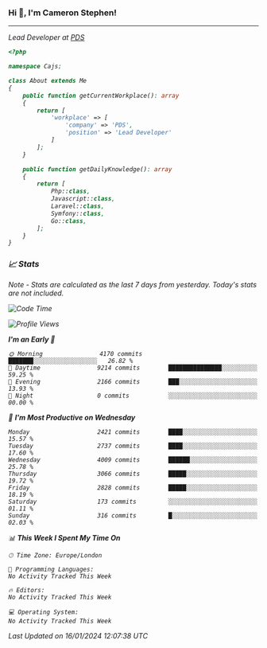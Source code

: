 ### Hi 👋, I'm Cameron Stephen!
<hr>
<p><em>Lead Developer at <a href="https://prindatasolutions.co.uk">PDS</a></p>


```php
<?php

namespace Cajs;

class About extends Me
{
    public function getCurrentWorkplace(): array
    {
        return [
            'workplace' => [
                'company' => 'PDS',
                'position' => 'Lead Developer'
            ]
        ];
    }

    public function getDailyKnowledge(): array
    {
        return [
            Php::class,
            Javascript::class,
            Laravel::class,
            Symfony::class,
            Go::class,
        ];
    }
}
```

### 📈 Stats
<p><em>Note - Stats are calculated as the last 7 days from yesterday. Today's stats are not included.</em></p>


<!--START_SECTION:waka-->
![Code Time](http://img.shields.io/badge/Code%20Time-3%2C644%20hrs%2031%20mins-blue)

![Profile Views](http://img.shields.io/badge/Profile%20Views-0-blue)

**I'm an Early 🐤** 

```text
🌞 Morning                4170 commits        ███████░░░░░░░░░░░░░░░░░░   26.82 % 
🌆 Daytime                9214 commits        ███████████████░░░░░░░░░░   59.25 % 
🌃 Evening                2166 commits        ███░░░░░░░░░░░░░░░░░░░░░░   13.93 % 
🌙 Night                  0 commits           ░░░░░░░░░░░░░░░░░░░░░░░░░   00.00 % 
```
📅 **I'm Most Productive on Wednesday** 

```text
Monday                   2421 commits        ████░░░░░░░░░░░░░░░░░░░░░   15.57 % 
Tuesday                  2737 commits        ████░░░░░░░░░░░░░░░░░░░░░   17.60 % 
Wednesday                4009 commits        ██████░░░░░░░░░░░░░░░░░░░   25.78 % 
Thursday                 3066 commits        █████░░░░░░░░░░░░░░░░░░░░   19.72 % 
Friday                   2828 commits        █████░░░░░░░░░░░░░░░░░░░░   18.19 % 
Saturday                 173 commits         ░░░░░░░░░░░░░░░░░░░░░░░░░   01.11 % 
Sunday                   316 commits         █░░░░░░░░░░░░░░░░░░░░░░░░   02.03 % 
```


📊 **This Week I Spent My Time On** 

```text
🕑︎ Time Zone: Europe/London

💬 Programming Languages: 
No Activity Tracked This Week

🔥 Editors: 
No Activity Tracked This Week

💻 Operating System: 
No Activity Tracked This Week
```


 Last Updated on 16/01/2024 12:07:38 UTC
<!--END_SECTION:waka-->
